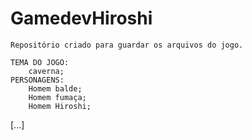 # GamedevHiroshi

	Repositório criado para guardar os arquivos do jogo.

	TEMA DO JOGO: 
		caverna;
	PERSONAGENS: 
		Homem balde;
		Homem fumaça;
		Homem Hiroshi;
	
[...]

